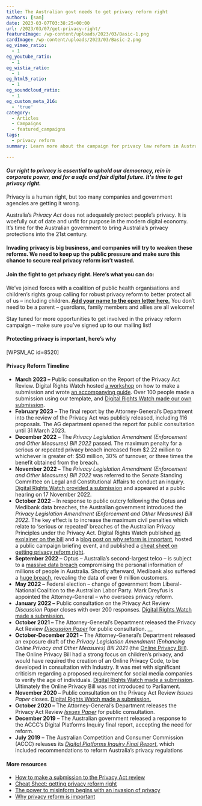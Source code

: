 ```yaml
---
title: The Australian govt needs to get privacy reform right
authors: [sam]
date: 2023-03-07T03:38:25+00:00
url: /2023/03/07/get-privacy-right/
featureImage: /wp-content/uploads/2023/03/Basic-1.png
cardImage: /wp-content/uploads/2023/03/Basic-2.png
eg_vimeo_ratio:
  - 1
eg_youtube_ratio:
  - 1
eg_wistia_ratio:
  - 1
eg_html5_ratio:
  - 1
eg_soundcloud_ratio:
  - 1
eg_custom_meta_216:
  - 'true'
category:
  - Articles
  - Campaigns
  - featured_campaigns
tags:
  - privacy reform
summary: Learn more about the campaign for privacy law reform in Australia to keep Australians safe online.

---
```

#### _**Our right to privacy is essential to uphold our democracy, rein in corporate power, and for a safe and fair digital future. It's time to get privacy right.**_



Privacy is a human right, but too many companies and government agencies are getting it wrong.

Australia&#8217;s _Privacy Act_ does not adequately protect people&#8217;s privacy. It is woefully out of date and unfit for purpose in the modern digital economy. It&#8217;s time for the Australian government to bring Australia&#8217;s privacy protections into the 21st century.

#### Invading privacy is big business, and companies will try to weaken these reforms. We need to keep up the public pressure and make sure this chance to secure real privacy reform isn&#8217;t wasted.

#### Join the fight to get privacy right. Here&#8217;s what you can do:

We&#8217;ve joined forces with a coalition of public health organisations and children&#8217;s rights group calling for robust privacy reform to better protect all of us &#8211; including children. **<span style="text-decoration: underline;"><a href="https://actionnetwork.org/petitions/parents-for-privacy-reform" target="_blank" rel="noreferrer noopener">Add your name to the open letter here.</a></span>** You don&#8217;t need to be a parent &#8211; guardians, family members and allies are all welcome!

Stay tuned for more opportunities to get involved in the privacy reform campaign &#8211; make sure you&#8217;ve signed up to our mailing list!

#### **Protecting privacy is important, here&#8217;s why**

[WPSM_AC id=8520]



#### **Privacy Reform Timeline**

  * **March 2023 &#8211;** Public consultation on the Report of the Privacy Act Review. Digital Rights Watch hosted <a href="https://digitalrightswatch.org.au/2023/03/07/privacy-review-submission-writing-workshop/" target="_blank" rel="noreferrer noopener">a workshop</a> on how to make a submission and wrote <a href="https://digitalrightswatch.org.au/2023/03/16/how-to-sub-privacy-act-review/" target="_blank" rel="noreferrer noopener">an accompanying guide</a>. Over 100 people made a submission using our template, and <a href="https://digitalrightswatch.org.au/2023/04/03/submission-privacy-act-review-report/" target="_blank" rel="noreferrer noopener">Digital Rights Watch made our own submission</a>.
  * **February 2023 &#8211;** The final report by the Attorney-General&#8217;s Department into the review of the Privacy Act was publicly released, including 116 proposals. The AG department opened the report for public consultation until 31 March 2023.
  * **December 2022** &#8211; The _Privacy Legislation Amendment (Enforcement and Other Measures) Bill 2022_ passed. The maximum penalty for a serious or repeated privacy breach increased from $2.22 million to whichever is greater of: $50 million, 30% of turnover, or three times the benefit obtained from the breach.
  * **November 2022 &#8211;** The _Privacy Legislation Amendment (Enforcement and Other Measures) Bill 2022_ was referred to the Senate Standing Committee on Legal and Constitutional Affairs to conduct an inquiry. <a href="https://digitalrightswatch.org.au/2022/11/14/privacy-amendment-sub/" target="_blank" rel="noreferrer noopener">Digital Rights Watch provided a submission</a> and appeared at a public hearing on 17 November 2022.
  * **October 2022** &#8211; In response to public outcry following the Optus and Medibank data breaches, the Australian government introduced the _Privacy Legislation Amendment (Enforcement and Other Measures) Bill 2022_. The key effect is to increase the maximum civil penalties which relate to &#8216;serious or repeated&#8217; breaches of the Australian Privacy Principles under the Privacy Act. Digital Rights Watch published <a href="https://digitalrightswatch.org.au/2022/10/26/privacy-amendment-bill/" target="_blank" rel="noreferrer noopener">an explainer on the bill</a> and a <a href="https://digitalrightswatch.org.au/2022/10/11/privacy-reform-is-important/" target="_blank" rel="noreferrer noopener">blog post on why reform is important</a>, hosted a public campaign briefing event, and published a <a href="https://digitalrightswatch.org.au/2022/10/26/privacy-reform-cheat-sheet/" target="_blank" rel="noreferrer noopener">cheat sheet on getting privacy reform right</a>.
  * **September 2022 &#8211;** Optus &#8211; Australia&#8217;s second-largest telco &#8211; is subject to a <a href="https://www.theguardian.com/australia-news/2022/sep/22/optus-data-breach-who-is-affected-what-has-been-taken-and-what-should-you-do" target="_blank" rel="noreferrer noopener">massive data breach</a> compromising the personal information of millions of people in Australia. Shortly afterward, Medibank also suffered a <a href="https://www.theguardian.com/australia-news/2022/dec/01/medibank-hackers-announce-case-closed-and-dump-huge-data-file-on-dark-web" target="_blank" rel="noreferrer noopener">huge breach</a>, revealing the data of over 9 million customers.
  * **May 2022 &#8211;** Federal election &#8211; change of government from Liberal-National Coalition to the Australian Labor Party. Mark Dreyfus is appointed the Attorney-General &#8211; who oversees privacy reform.
  * **January 2022 &#8211;** Public consultation on the Privacy Act Review _Discussion Paper_ closes with over 200 responses. <a href="https://digitalrightswatch.org.au/2022/01/11/submission-privacy-act-review-discussion-paper/" target="_blank" rel="noreferrer noopener">Digital Rights Watch made a submission.</a>
  * **October 2021 &#8211;** The Attorney-General&#8217;s Department released the Privacy Act Review _<a href="https://consultations.ag.gov.au/rights-and-protections/privacy-act-review-discussion-paper/" target="_blank" rel="noreferrer noopener">Discussion Paper</a>_ for public consultation. __
  * **October-December 2021 &#8211;** The Attorney-General&#8217;s Department released an exposure draft of the _Privacy Legislation Amendment (Enhancing Online Privacy and Other Measures) Bill 2021_ (the <a href="https://consultations.ag.gov.au/rights-and-protections/online-privacy-bill-exposure-draft/" target="_blank" rel="noreferrer noopener">Online Privacy Bill</a>). The Online Privacy Bill had a strong focus on children&#8217;s privacy, and would have required the creation of an Online Privacy Code, to be developed in consultation with Industry. It was met with significant criticism regarding a proposed requirement for social media companies to verify the age of individuals. <a href="https://digitalrightswatch.org.au/2021/12/07/submission-online-privacy-bill/" target="_blank" rel="noreferrer noopener">Digital Rights Watch made a submission</a>. Ultimately the Online Privacy Bill was not introduced to Parliament.
  * **November 2020 &#8211;** Public consultation on the Privacy Act Review _Issues Paper_ closes. <a href="https://digitalrightswatch.org.au/2020/11/27/submission-privacy-act-review-issues-paper/" target="_blank" rel="noreferrer noopener">Digital Rights Watch made a submission.</a>
  * **October 2020 &#8211;** The Attorney-General&#8217;s Department releases the Privacy Act Review _<a href="https://www.ag.gov.au/rights-and-protections/publications/review-privacy-act-1988-cth-issues-paper" target="_blank" rel="noreferrer noopener">Issues Paper</a>_ for public consultation.
  * **December 2019** &#8211; The Australian government released a response to the ACCC&#8217;s Digital Platforms Inquiry final report, accepting the need for reform.
  * **July** **2019** &#8211; The Australian Competition and Consumer Commission (ACCC) releases its _<a href="https://www.accc.gov.au/about-us/publications/digital-platforms-inquiry-final-report" target="_blank" rel="noreferrer noopener">Digital Platforms Inquiry Final Report</a>_, which included recommendations to reform Australia&#8217;s privacy regulations

#### **More resources**

  * <a href="https://digitalrightswatch.org.au/2023/03/16/how-to-sub-privacy-act-review/" target="_blank" rel="noreferrer noopener">How to make a submission to the Privacy Act review</a>
  * <a href="https://digitalrightswatch.org.au/2022/10/26/privacy-reform-cheat-sheet/" target="_blank" rel="noreferrer noopener">Cheat Sheet: getting privacy reform right</a>
  * <a href="https://digitalrightswatch.org.au/2022/05/10/the-power-to-misinform-begins-with-an-invasion-of-privacy/" target="_blank" rel="noreferrer noopener">The power to misinform begins with an invasion of privacy</a>
  * <a href="https://digitalrightswatch.org.au/2022/10/11/privacy-reform-is-important/" target="_blank" rel="noreferrer noopener">Why privacy reform is important</a>

